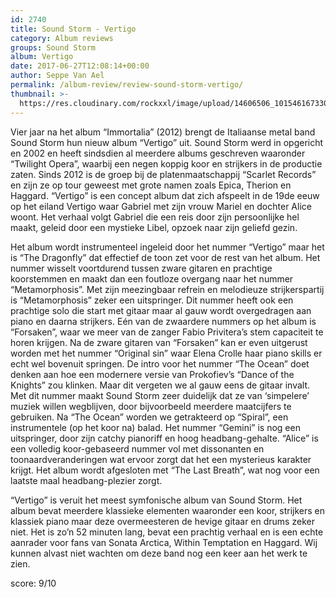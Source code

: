 ```yaml
---
id: 2740
title: Sound Storm - Vertigo
category: Album reviews
groups: Sound Storm
album: Vertigo
date: 2017-06-27T12:08:14+00:00
author: Seppe Van Ael
permalink: /album-review/review-sound-storm-vertigo/
thumbnail: >-
  https://res.cloudinary.com/rockxxl/image/upload/14606506_10154616733003734_6570919156900858661_n.jpg
---
```

Vier jaar na het album “Immortalia” (2012) brengt de Italiaanse metal band Sound Storm hun nieuw album “Vertigo” uit. Sound Storm werd in opgericht en 2002 en heeft sindsdien al meerdere albums geschreven waaronder “Twilight Opera”, waarbij een negen koppig koor en strijkers in de productie zaten. Sinds 2012 is de groep bij de platenmaatschappij “Scarlet Records” en zijn ze op tour geweest met grote namen zoals Epica, Therion en Haggard. “Vertigo” is een concept album dat zich afspeelt in de 19de eeuw op het eiland Vertigo waar Gabriel met zijn vrouw Mariel en dochter Alice woont. Het verhaal volgt Gabriel die een reis door zijn persoonlijke hel maakt, geleid door een mystieke Libel, opzoek naar zijn geliefd gezin.

Het album wordt instrumenteel ingeleid door het nummer “Vertigo” maar het is “The Dragonfly” dat effectief de toon zet voor de rest van het album. Het nummer wisselt voortdurend tussen zware gitaren en prachtige koorstemmen en maakt dan een foutloze overgang naar het nummer “Metamorphosis”. Met zijn meezingbaar refrein en melodieuze strijkerspartij is “Metamorphosis” zeker een uitspringer. Dit nummer heeft ook een prachtige solo die start met gitaar maar al gauw wordt overgedragen aan piano en daarna strijkers. Eén van de zwaardere nummers op het album is “Forsaken”, waar we meer van de zanger Fabio Privitera’s stem capaciteit te horen krijgen. Na de zware gitaren van “Forsaken” kan er even uitgerust worden met het nummer “Original sin” waar Elena Crolle haar piano skills er echt wel bovenuit springen. De intro voor het nummer “The Ocean” doet denken aan hoe een modernere versie van Prokofiev’s “Dance of the Knights” zou klinken. Maar dit vergeten we al gauw eens de gitaar invalt. Met dit nummer maakt Sound Storm zeer duidelijk dat ze van ‘simpelere’ muziek willen wegblijven, door bijvoorbeeld meerdere maatcijfers te gebruiken. Na “The Ocean” worden we getrakteerd op “Spiral”, een instrumentele (op het koor na) balad. Het nummer “Gemini” is nog een uitspringer, door zijn catchy pianoriff en hoog headbang-gehalte. “Alice” is een volledig koor-gebaseerd nummer vol met dissonanten en toonaardveranderingen wat ervoor zorgt dat het een mysterieus karakter krijgt. Het album wordt afgesloten met “The Last Breath”, wat nog voor een laatste maal headbang-plezier zorgt.
  
“Vertigo” is veruit het meest symfonische album van Sound Storm. Het album bevat meerdere klassieke elementen waaronder een koor, strijkers en klassiek piano maar deze overmeesteren de hevige gitaar en drums zeker niet. Het is zo’n 52 minuten lang, bevat een prachtig verhaal en is een echte aanrader voor fans van Sonata Arctica, Within Temptation en Haggard. Wij kunnen alvast niet wachten om deze band nog een keer aan het werk te zien.

score: 9/10
